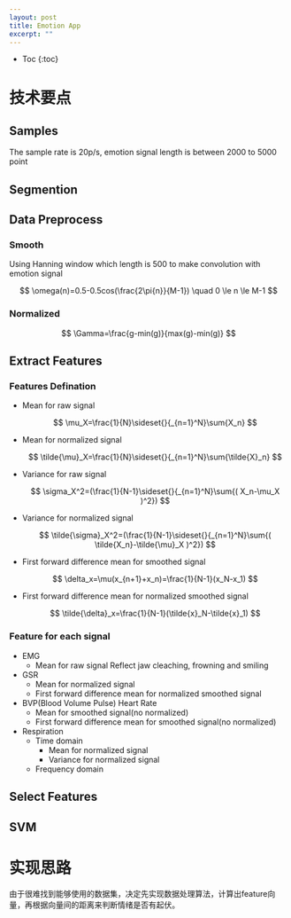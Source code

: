```yaml
---
layout: post
title: Emotion App
excerpt: ""
---
```


* Toc
{:toc}

# 技术要点

## Samples
The sample rate is 20p/s, emotion signal length is between 2000 to 5000 point 

## Segmention

## Data Preprocess

### Smooth
Using Hanning window which length is 500 to make  convolution with emotion signal

$$
\omega(n)=0.5-0.5cos(\frac{2\pi{n}}{M-1}) \quad 0 \le n \le  M-1
$$

### Normalized

$$
\Gamma=\frac{g-min(g)}{max(g)-min(g)}
$$

## Extract Features

### Features Defination
  + Mean for raw signal

    $$
    \mu_X=\frac{1}{N}\sideset{}{_{n=1}^N}\sum{X_n}
    $$

  + Mean for normalized signal 

    $$
    \tilde{\mu}_X=\frac{1}{N}\sideset{}{_{n=1}^N}\sum{\tilde{X}_n}
    $$

  + Variance for raw signal

    $$
    \sigma_X^2=(\frac{1}{N-1}\sideset{}{_{n=1}^N}\sum{( X_n-\mu_X )^2})
    $$

  + Variance for normalized signal

    $$
    \tilde{\sigma}_X^2=(\frac{1}{N-1}\sideset{}{_{n=1}^N}\sum{( \tilde{X_n}-\tilde{\mu}_X )^2})
    $$

  + First forward difference mean for smoothed signal

    $$
    \delta_x=\mu(x_{n+1}+x_n)=\frac{1}{N-1}(x_N-x_1)
    $$

  + First forward difference mean for normalized smoothed signal

    $$
    \tilde{\delta}_x=\frac{1}{N-1}(\tilde{x}_N-\tilde{x}_1)
    $$

### Feature for each signal
  + EMG
    + Mean for raw signal
      Reflect jaw cleaching, frowning and smiling
  + GSR
    + Mean for normalized signal
    + First forward difference mean for normalized smoothed signal
  + BVP(Blood Volume Pulse) Heart Rate
    + Mean for smoothed signal(no normalized) 
    + First forward difference mean for smoothed signal(no normalized)  
  + Respiration
    + Time domain
      + Mean for normalized signal
      + Variance for normalized signal
    + Frequency domain


## Select Features

## SVM

# 实现思路
由于很难找到能够使用的数据集，决定先实现数据处理算法，计算出feature向量，再根据向量间的距离来判断情绪是否有起伏。
